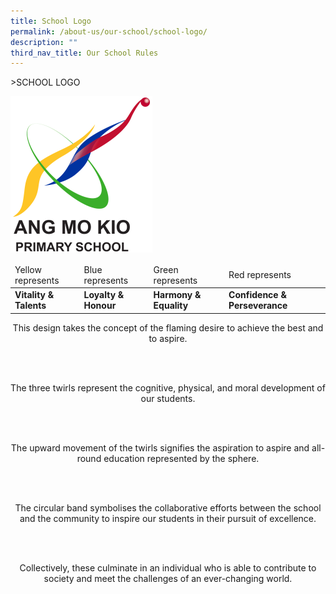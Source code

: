 ```yaml
---
title: School Logo
permalink: /about-us/our-school/school-logo/
description: ""
third_nav_title: Our School Rules
---
```

&gt;SCHOOL LOGO


<img src="/images/About%20Us/AMKP_Logo.png" style="width:45%">

<table>
<thead>
  <tr>
    <td>Yellow represents</td>
    <td>Blue represents</td>
    <td>Green represents</td>
    <td>Red represents</td>
  </tr>
</thead>
<tbody>
  <tr>
    <td><b>Vitality &amp; Talents</b></td>
    <td><b>Loyalty &amp; Honour</b></td>
    <td><b>Harmony &amp; Equality</b></td>
    <td><b>Confidence &amp; Perseverance</b></td>
  </tr>
</tbody>
</table>

<center>
	
This design takes the concept of the flaming desire to achieve the best and to aspire.

<br>  <br> 

The three twirls represent the cognitive, physical, and moral development of our students.

<br>   <br> 

The upward movement of the twirls signifies the aspiration to aspire and&nbsp;all-round education represented&nbsp;by the sphere.

<br>   <br> 

The circular band symbolises the collaborative efforts between the school and the community to inspire our students in their pursuit of excellence.

<br>   <br> 

Collectively, these culminate in an individual who is able to contribute to society and meet the challenges of an ever-changing world.

</center>